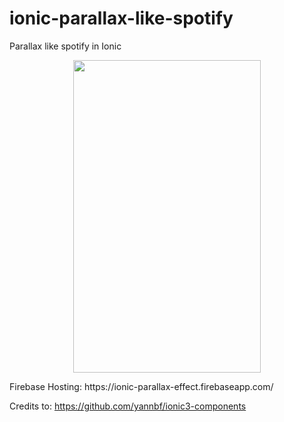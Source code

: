 # ionic-parallax-like-spotify
Parallax like spotify in Ionic
<p align="center">
<img  src="https://github.com/iPhaco96/ionic-parallax-like-spotify/blob/master/src/assets/imgs/profile/parallax.gif" width="300" height="500" />
</p>
Firebase Hosting: https://ionic-parallax-effect.firebaseapp.com/

Credits to: https://github.com/yannbf/ionic3-components
